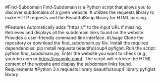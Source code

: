 #Find-Subdomain
Find-Subdomain is a Python script that allows you to discover subdomains of a given website. It utilizes the requests library to make HTTP requests and the BeautifulSoup library for HTML parsing.

#Features
Automatically adds "https://" to the input URL if missing.
Retrieves and displays all the subdomain links found on the website.
Provides a user-friendly command-line interface.
#Usage
Clone the repository or download the find_subdomain.py file.
Install the required dependencies: pip install requests beautifulsoup4 pyfiglet.
Run the script: python find_subdomain.py.
Enter the website you want to check (e.g., youtube.com or https://example.com).
The script will retrieve the HTML content of the website and display the subdomain links found.
Requirements
#Python 3.x
requests library
beautifulsoup4 library
pyfiglet library
